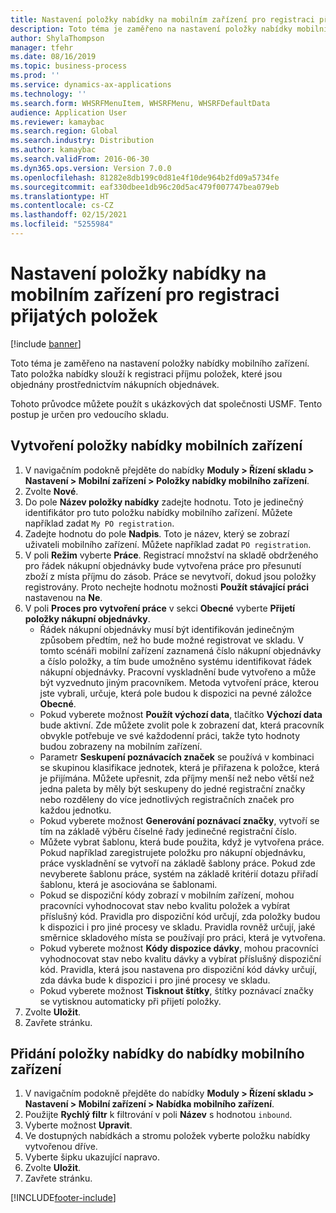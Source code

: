 ```yaml
---
title: Nastavení položky nabídky na mobilním zařízení pro registraci přijatých položek
description: Toto téma je zaměřeno na nastavení položky nabídky mobilního zařízení.
author: ShylaThompson
manager: tfehr
ms.date: 08/16/2019
ms.topic: business-process
ms.prod: ''
ms.service: dynamics-ax-applications
ms.technology: ''
ms.search.form: WHSRFMenuItem, WHSRFMenu, WHSRFDefaultData
audience: Application User
ms.reviewer: kamaybac
ms.search.region: Global
ms.search.industry: Distribution
ms.author: kamaybac
ms.search.validFrom: 2016-06-30
ms.dyn365.ops.version: Version 7.0.0
ms.openlocfilehash: 81282e8db199c0d81e4f10de964b2fd09a5734fe
ms.sourcegitcommit: eaf330dbee1db96c20d5ac479f007747bea079eb
ms.translationtype: HT
ms.contentlocale: cs-CZ
ms.lasthandoff: 02/15/2021
ms.locfileid: "5255984"
---
```

# <a name="set-up-a-mobile-device-menu-item-to-register-received-items"></a>Nastavení položky nabídky na mobilním zařízení pro registraci přijatých položek

[!include [banner](../../includes/banner.md)]

Toto téma je zaměřeno na nastavení položky nabídky mobilního zařízení. Tato položka nabídky slouží k registraci příjmu položek, které jsou objednány prostřednictvím nákupních objednávek. 

Tohoto průvodce můžete použít s ukázkových dat společnosti USMF. Tento postup je určen pro vedoucího skladu.


## <a name="create-a-mobile-device-menu-item"></a>Vytvoření položky nabídky mobilních zařízení
1. V navigačním podokně přejděte do nabídky **Moduly > Řízení skladu > Nastavení > Mobilní zařízení > Položky nabídky mobilního zařízení**.
2. Zvolte **Nové**.
3. Do pole **Název položky nabídky** zadejte hodnotu. Toto je jedinečný identifikátor pro tuto položku nabídky mobilního zařízení. Můžete například zadat `My PO registration`.  
4. Zadejte hodnotu do pole **Nadpis**. Toto je název, který se zobrazí uživateli mobilního zařízení. Můžete například zadat `PO registration`.  
5. V poli **Režim** vyberte **Práce**. Registrací množství na skladě obdrženého pro řádek nákupní objednávky bude vytvořena práce pro přesunutí zboží z místa příjmu do zásob. Práce se nevytvoří, dokud jsou položky registrovány. Proto nechejte hodnotu možnosti **Použít stávající práci** nastavenou na **Ne**.
6. V poli **Proces pro vytvoření práce** v sekci **Obecné** vyberte **Přijetí položky nákupní objednávky**.
    - Řádek nákupní objednávky musí být identifikován jedinečným způsobem předtím, než ho bude možné registrovat ve skladu. V tomto scénáři mobilní zařízení zaznamená číslo nákupní objednávky a číslo položky, a tím bude umožněno systému identifikovat řádek nákupní objednávky. Pracovní vyskladnění bude vytvořeno a může být vyzvednuto jiným pracovníkem. Metoda vytvoření práce, kterou jste vybrali, určuje, která pole budou k dispozici na pevné záložce **Obecné**.  
    - Pokud vyberete možnost **Použít výchozí data**, tlačítko **Výchozí data** bude aktivní. Zde můžete zvolit pole k zobrazení dat, která pracovník obvykle potřebuje ve své každodenní práci, takže tyto hodnoty budou zobrazeny na mobilním zařízení.  
    - Parametr **Seskupení poznávacích značek** se používá v kombinaci se skupinou klasifikace jednotek, která je přiřazena k položce, která je přijímána. Můžete upřesnit, zda příjmy menší než nebo větší než jedna paleta by měly být seskupeny do jedné registrační značky nebo rozděleny do více jednotlivých registračních značek pro každou jednotku.  
    - Pokud vyberete možnost **Generování poznávací značky**, vytvoří se tím na základě výběru číselné řady jedinečné registrační číslo.  
    - Můžete vybrat šablonu, která bude použita, když je vytvořena práce. Pokud například zaregistrujete položku pro nákupní objednávku, práce vyskladnění se vytvoří na základě šablony práce. Pokud zde nevyberete šablonu práce, systém na základě kritérií dotazu přiřadí šablonu, která je asociována se šablonami.  
    - Pokud se dispoziční kódy zobrazí v mobilním zařízení, mohou pracovníci vyhodnocovat stav nebo kvalitu položek a vybírat příslušný kód. Pravidla pro dispoziční kód určují, zda položky budou k dispozici i pro jiné procesy ve skladu. Pravidla rovněž určují, jaké směrnice skladového místa se používají pro práci, která je vytvořena.   
    - Pokud vyberete možnost **Kódy dispozice dávky**, mohou pracovníci vyhodnocovat stav nebo kvalitu dávky a vybírat příslušný dispoziční kód. Pravidla, která jsou nastavena pro dispoziční kód dávky určují, zda dávka bude k dispozici i pro jiné procesy ve skladu.  
    - Pokud vyberete možnost **Tisknout štítky**, štítky poznávací značky se vytisknou automaticky při přijetí položky.  
7. Zvolte **Uložit**.
8. Zavřete stránku.

## <a name="add-the-menu-item-to-a-mobile-device-menu"></a>Přidání položky nabídky do nabídky mobilního zařízení
1. V navigačním podokně přejděte do nabídky **Moduly > Řízení skladu > Nastavení > Mobilní zařízení > Nabídka mobilního zařízení**.
2. Použijte **Rychlý filtr** k filtrování v poli **Název** s hodnotou `inbound`.
3. Vyberte možnost **Upravit**.
4. Ve dostupných nabídkách a stromu položek vyberte položku nabídky vytvořenou dříve.
5. Vyberte šipku ukazující napravo.
6. Zvolte **Uložit**.
7. Zavřete stránku.



[!INCLUDE[footer-include](../../../includes/footer-banner.md)]